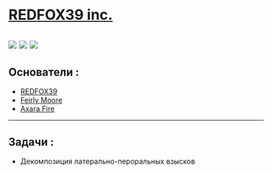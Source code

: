 # [REDFOX39 inc.](https://github.com/REDFOX39-inc)
![](http://github-profile-summary-cards.vercel.app/api/cards/profile-details?username=FeirlyMoore&theme=github_dark)
![](http://github-profile-summary-cards.vercel.app/api/cards/repos-per-language?username=FeirlyMoore&theme=github_dark)
![](http://github-profile-summary-cards.vercel.app/api/cards/productive-time?username=FeirlyMoore&theme=github_dark&utcOffset=8)
---  
## Основатели :  
- [REDFOX39](https://github.com/REDFOX39-inc)
- [Feirly Moore](https://github.com/FeirlyMoore)
- [Axara Fire](https://twitter.com/AxaraFire)  
---
## Задачи :
- Декомпозиция латерально-пероральных взысков
